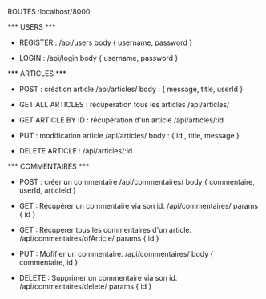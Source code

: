 

ROUTES :localhost/8000


*** USERS ***

- REGISTER :
/api/users
body { username, password }

- LOGIN :
/api/login
body { username, password }



*** ARTICLES ***

- POST : création article
 /api/articles/
body : { message, title, userId }

- GET ALL ARTICLES : récupération tous les articles
 /api/articles/

- GET ARTICLE BY ID : récupération d'un article
 /api/articles/:id

- PUT : modification article
 /api/articles/
body : { id , title, message }

- DELETE ARTICLE :
/api/articles/:id


*** COMMENTAIRES ***

- POST : créer un commentaire
/api/commentaires/
body { commentaire, userId, articleId }

- GET : Récupérer un commentaire via son id.
/api/commentaires/
params { id }

- GET : Récuperer tous les commentaires d'un article.
/api/commentaires/ofArticle/
params { id }

- PUT : Mofifier un commentaire.
/api/commentaires/
body { commentaire, id }

- DELETE : Supprimer un commentaire via son id.
/api/commentaires/delete/
params { id }


